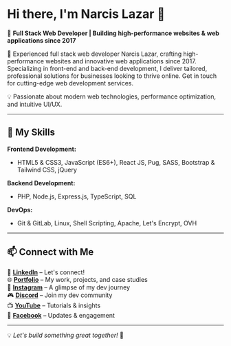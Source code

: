 # Hi there, I'm Narcis Lazar 👋

🚀 **Full Stack Web Developer | Building high-performance websites & web applications since 2017**  

🌱 Experienced full stack web developer Narcis Lazar, crafting high-performance websites and innovative web applications since 2017. Specializing in front-end and back-end development, I deliver tailored, professional solutions for businesses looking to thrive online. Get in touch for cutting-edge web development services.

💡 Passionate about modern web technologies, performance optimization, and intuitive UI/UX.

---

## 🔧 My Skills

**Frontend Development:**

- HTML5 & CSS3, JavaScript (ES6+), React JS, Pug, SASS, Bootstrap & Tailwind CSS, jQuery
  
**Backend Development:**
- PHP, Node.js, Express.js, TypeScript, SQL
  
**DevOps:**
  
- Git & GitLab, Linux, Shell Scripting, Apache, Let's Encrypt, OVH

---

## 📫 Connect with Me  
📌 **[LinkedIn](https://linkedin.com/in/narcislazar)** – Let's connect!  
🌐 **[Portfolio](https://dev-hub.ro/)** – My work, projects, and case studies  
📸 **[Instagram](https://instagram.com/lnarcis310)** – A glimpse of my dev journey  
🎮 **[Discord](https://discord.gg/8RV9dsDuRX)** – Join my dev community  
📺 **[YouTube](https://www.youtube.com/channel/UCLFSj5BJ5Y5i9moZOTsGE4Q)** – Tutorials & insights  
📘 **[Facebook](https://web.facebook.com/lnarcis310/)** – Updates & engagement  

---

💡 *Let's build something great together!* 🚀  

